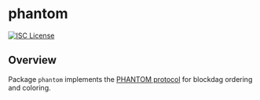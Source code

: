 phantom
===

[![ISC License](http://img.shields.io/badge/license-ISC-blue.svg)](http://copyfree.org)

## Overview

Package `phantom` implements the [PHANTOM protocol](https://eprint.iacr.org/2018/104) for blockdag ordering and coloring.
